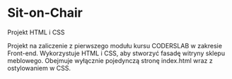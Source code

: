 # Sit-on-Chair
Projekt HTML i CSS

Projekt na zaliczenie z pierwszego modułu kursu CODERSLAB w zakresie Front-end. Wykorzystuje HTML i CSS, aby stworzyć fasadę witryny sklepu meblowego. Obejmuje wyłącznie pojedynczą stronę index.html wraz z ostylowaniem w CSS.
